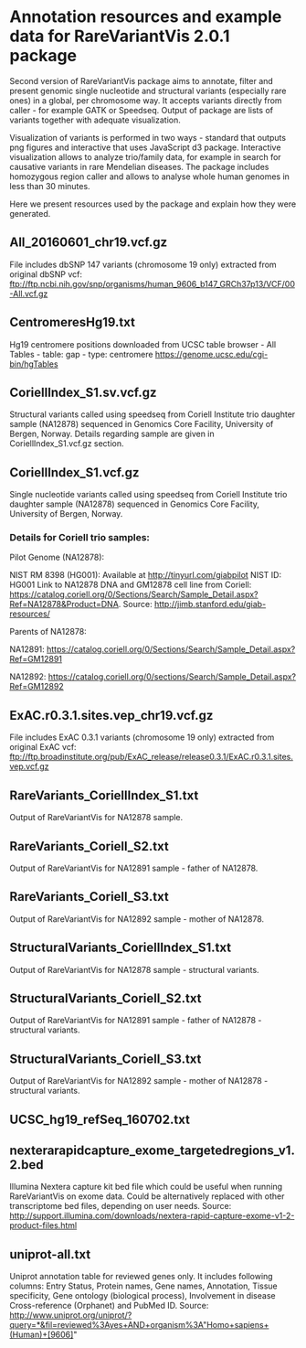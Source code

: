 # Annotation resources and example data for RareVariantVis 2.0.1 package

Second version of RareVariantVis package aims to annotate, filter and present genomic single nucleotide and structural variants (especially rare ones) in a global, per chromosome way. It accepts variants directly from caller - for example GATK or Speedseq. Output of package are lists of variants together with adequate visualization. 

Visualization of variants is performed in two ways - standard that outputs png figures and interactive that uses JavaScript d3 package. Interactive visualization allows to analyze trio/family data, for example in search for causative variants in rare Mendelian diseases. The package includes homozygous region caller and allows to analyse whole human genomes in less than 30 minutes. 

Here we present resources used by the package and explain how they were generated.


## All_20160601_chr19.vcf.gz
File includes dbSNP 147 variants (chromosome 19 only) extracted from original dbSNP vcf:
ftp://ftp.ncbi.nih.gov/snp/organisms/human_9606_b147_GRCh37p13/VCF/00-All.vcf.gz

## CentromeresHg19.txt
Hg19 centromere positions downloaded from UCSC table browser - All Tables - table: gap - type: centromere
https://genome.ucsc.edu/cgi-bin/hgTables

## CoriellIndex_S1.sv.vcf.gz
Structural variants called using speedseq from Coriell Institute trio daughter sample (NA12878) sequenced in Genomics Core Facility, University of Bergen, Norway. Details regarding sample are given in CoriellIndex_S1.vcf.gz section.

## CoriellIndex_S1.vcf.gz
Single nucleotide variants called using speedseq from Coriell Institute trio daughter sample (NA12878) sequenced in Genomics Core Facility, University of Bergen, Norway.

### Details for Coriell trio samples:
Pilot Genome (NA12878): 

NIST RM 8398 (HG001): Available at http://tinyurl.com/giabpilot
NIST ID: HG001 Link to NA12878 DNA and GM12878 cell line from Coriell: https://catalog.coriell.org/0/Sections/Search/Sample_Detail.aspx?Ref=NA12878&Product=DNA. Source: http://jimb.stanford.edu/giab-resources/

Parents of NA12878:

NA12891: https://catalog.coriell.org/0/Sections/Search/Sample_Detail.aspx?Ref=GM12891

NA12892: https://catalog.coriell.org/0/sections/Search/Sample_Detail.aspx?Ref=GM12892

## ExAC.r0.3.1.sites.vep_chr19.vcf.gz
File includes ExAC 0.3.1 variants (chromosome 19 only) extracted from original ExAC vcf:
ftp://ftp.broadinstitute.org/pub/ExAC_release/release0.3.1/ExAC.r0.3.1.sites.vep.vcf.gz

## RareVariants_CoriellIndex_S1.txt
Output of RareVariantVis for NA12878 sample. 

## RareVariants_Coriell_S2.txt
Output of RareVariantVis for NA12891 sample - father of NA12878.

## RareVariants_Coriell_S3.txt
Output of RareVariantVis for NA12892 sample - mother of NA12878.

## StructuralVariants_CoriellIndex_S1.txt
Output of RareVariantVis for NA12878 sample - structural variants.

## StructuralVariants_Coriell_S2.txt
Output of RareVariantVis for NA12891 sample - father of NA12878 - structural variants.

## StructuralVariants_Coriell_S3.txt
Output of RareVariantVis for NA12892 sample - mother of NA12878 - structural variants.

## UCSC_hg19_refSeq_160702.txt

## nexterarapidcapture_exome_targetedregions_v1.2.bed
Illumina Nextera capture kit bed file which could be useful when running RareVariantVis on exome data. Could be alternatively replaced with other transcriptome bed files, depending on user needs.
Source: http://support.illumina.com/downloads/nextera-rapid-capture-exome-v1-2-product-files.html

## uniprot-all.txt
Uniprot annotation table for reviewed genes only. It includes following columns: 
Entry	Status, Protein names, Gene names,	Annotation,	Tissue specificity,	Gene ontology (biological process),	Involvement in disease	Cross-reference (Orphanet) and	PubMed ID.
Source: http://www.uniprot.org/uniprot/?query=*&fil=reviewed%3Ayes+AND+organism%3A"Homo+sapiens+(Human)+[9606]"
